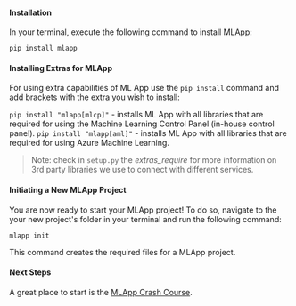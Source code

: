 #### Installation
In your terminal, execute the following command to install MLApp:
```
pip install mlapp
```

#### Installing Extras for MLApp
For using extra capabilities of ML App use the `pip install` command and add brackets with the extra you wish to install:

<code>pip install "mlapp[mlcp]"</code> - installs ML App with all libraries that are required for using the Machine Learning Control Panel (in-house control panel).
<code>pip install "mlapp[aml]"</code> - installs ML App with all libraries that are required for using Azure Machine Learning.

> Note: check in `setup.py` the _extras_require_ for more information on 3rd party libraries we use to connect with different services.

#### Initiating a New MLApp Project
You are now ready to start your MLApp project! To do so, navigate to the your new project's folder in your terminal and run the following command:

```
mlapp init
```

This command creates the required files for a MLApp project.

#### Next Steps
A great place to start is the [MLApp Crash Course](/crash-course/introduction).
